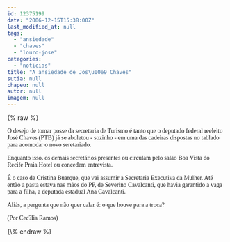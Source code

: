 ```yaml
---
id: 12375199
date: "2006-12-15T15:38:00Z"
last_modified_at: null
tags:
  - "ansiedade"
  - "chaves"
  - "louro-jose"
categories:
  - "noticias"
title: "A ansiedade de Jos\u00e9 Chaves"
sutia: null
chapeu: null
autor: null
imagem: null
---
```

{\% raw %}
<p><P><FONT face=Verdana>O desejo de tomar posse da secretaria de Turismo é tanto que o deputado federal reeleito José Chaves (PTB) já se aboletou - sozinho - em uma das cadeiras dispostas no tablado para acomodar o novo seretariado.</FONT></P></p>
<p><P><FONT face=Verdana>Enquanto isso, os demais secretários presentes ou circulam pelo salão Boa Vista do Recife Praia Hotel ou concedem entrevista.</FONT></P></p>
<p><P><FONT face=Verdana>É o caso de Cristina Buarque, que vai assumir a Secretaria Executiva da Mulher. Até então a pasta estava nas mãos do PP, de Severino Cavalcanti, que havia garantido a vaga para a filha, a deputada estadual Ana Cavalcanti. </FONT></P></p>
<p><P><FONT face=Verdana>Aliás, a pergunta que não quer calar é: o que houve para a troca?</FONT></P></p>
<p><P><FONT face=Verdana>(Por Cec?lia Ramos)</FONT><BR></P> </p>
{\% endraw %}